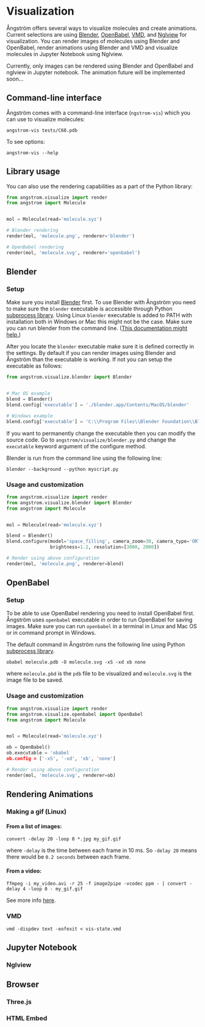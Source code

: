 Visualization
=============

Ångström offers several ways to visualize molecules and create animations.
Current selections are using [Blender](https://www.blender.org/), [OpenBabel](http://openbabel.org/wiki/Main_Page),
[VMD](http://www.ks.uiuc.edu/Research/vmd/), and [Nglview](https://github.com/arose/nglview) for visualization.
You can render images of molecules using Blender and OpenBabel, render animations using Blender and VMD and
visualize molecules in Jupyter Notebook using Nglview.

Currently, only images can be rendered using Blender and OpenBabel and nglview in Jupyter notebook. The animation future will be implemented soon...

Command-line interface
----------------------
Ångström comes with a command-line interface (`ngstrom-vis`) which you can use to visualize molecules:
```
angstrom-vis tests/C60.pdb
```
To see options:
```
angstrom-vis --help
```

Library usage
-------------
You can also use the rendering capabilities as a part of the Python library:
```python
from angstrom.visualize import render
from angstrom import Molecule


mol = Molecule(read='molecule.xyz')

# Blender rendering
render(mol, 'molecule.png', renderer='blender')

# OpenBabel rendering
render(mol, 'molecule.svg', renderer='openbabel')
```

Blender
-------

### Setup
Make sure you install [Blender](https://www.blender.org/) first.
To use Blender with Ångström you need to make sure the `blender` executable is accessible through Python
[subprocess library](https://docs.python.org/3/library/subprocess.html).
Using Linux `blender` executable is added to PATH with installation both in Windows or Mac this might not be the case.
Make sure you can run blender from the command line.
([This documentation might help.](https://docs.blender.org/manual/en/dev/render/workflows/command_line.html))

After you locate the `blender` executable make sure it is defined correctly in the settings. By default if you can render images using Blender and Ångström than the executable is working.
If not you can setup the executable as follows:
```python
from angstrom.visualize.blender import Blender


# Mac OS example
blend = Blender()
blend.config['executable'] = './blender.app/Contents/MacOS/blender'

# Windows example
blend.config['executable'] = 'C:\\Program Files\\Blender Foundation\\Blender\\blender.exe'
```

If you want to permanently change the executable then you can modify the source code.
Go to `angstrom/visualize/blender.py` and change the `executable` keyword argument of the configure method.

Blender is run from the command line using the following line:
```
blender --background --python myscript.py
```

### Usage and customization

```python
from angstrom.visualize import render
from angstrom.visualize.blender import Blender
from angstrom import Molecule


mol = Molecule(read='molecule.xyz')

blend = Blender()
blend.configure(model='space_filling', camera_zoom=30, camera_type='ORTHO',
                brightness=1.2, resolution=[3000, 2000])

# Render using above configuration
render(mol, 'molecule.png', renderer=blend)
```

OpenBabel
---------

### Setup
To be able to use OpenBabel rendering you need to install OpenBabel first.
Ångström uses `openbabel` executable in order to run OpenBabel for saving images.
Make sure you can run `openbabel` in a terminal in Linux and Mac OS or in command prompt in Windows.

The default command in Ångström runs the following line using Python
[subprocess library](https://docs.python.org/3/library/subprocess.html).
```
obabel molecule.pdb -O molecule.svg -xS -xd xb none
```
where `molecule.pbd` is the `pdb` file to be visualized and `molecule.svg` is the image file to be saved.

### Usage and customization

```python
from angstrom.visualize import render
from angstrom.visualize.openbabel import OpenBabel
from angstrom import Molecule


mol = Molecule(read='molecule.xyz')

ob = OpenBabel()
ob.executable = 'obabel
ob.config = ['-xS', '-xd', 'xb', 'none']

# Render using above configuration
render(mol, 'molecule.svg', renderer=ob)
```


Rendering Animations
--------------------

### Making a gif (Linux)

#### From a list of images:
```
convert -delay 20 -loop 0 *.jpg my_gif.gif
```
where `-delay` is the time between each frame in 10 ms. So `-delay 20` means there would be
`0.2 seconds` between each frame.

#### From a video:
```
ffmpeg -i my_video.avi -r 25 -f image2pipe -vcodec ppm - | convert -delay 4 -loop 0 - my_gif.gif
```

See more info [here](https://askubuntu.com/questions/648603/how-to-create-an-animated-gif-from-mp4-video-via-command-line).
### VMD

```
vmd -dispdev text -eofexit < vis-state.vmd
```

Jupyter Notebook
----------------

### Nglview

Browser
-------

### Three.js

### HTML Embed
